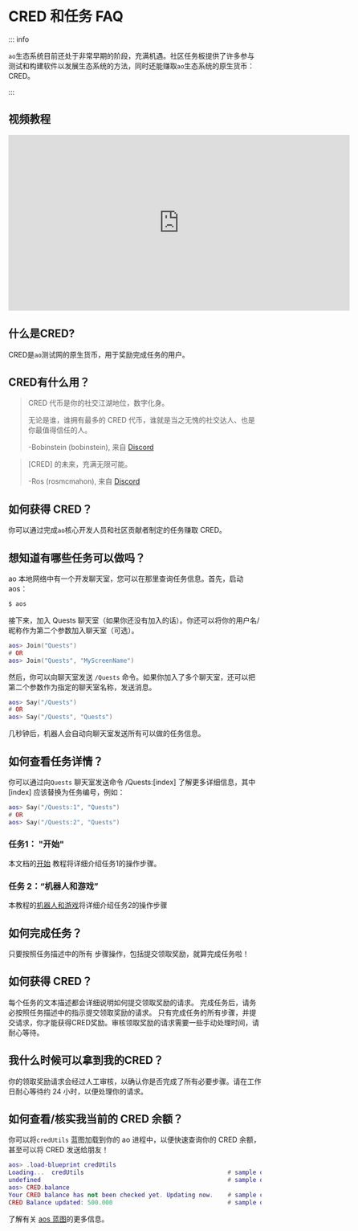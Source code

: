 # CRED 和任务 FAQ

::: info

`ao`生态系统目前还处于非常早期的阶段，充满机遇。社区任务板提供了许多参与测试和构建软件以发展生态系统的方法，同时还能赚取`ao`生态系统的原生货币：CRED。

:::

## 视频教程

<iframe width="680" height="350" src="https://www.youtube.com/embed/QA3OmkLcdRs?si=CLAZrIUhJ0aEGYxM" title="YouTube video player" frameborder="0" allow="accelerometer; autoplay; clipboard-write; encrypted-media; gyroscope; picture-in-picture; web-share" allowfullscreen></iframe>

## 什么是CRED?

CRED是`ao`测试网的原生货币，用于奖励完成任务的用户。

## CRED有什么用？

> CRED 代币是你的社交江湖地位，数字化身。
>
> 无论是谁，谁拥有最多的 CRED 代币，谁就是当之无愧的社交达人、也是你最值得信任的人。
>
> -Bobinstein (bobinstein), 来自 [Discord](https://discord.com/channels/1210396395643863101/1210606156582752436/1215723479672815647)

> [CRED] 的未来，充满无限可能。
>
> -Ros (rosmcmahon), 来自 [Discord](https://discord.com/channels/1210396395643863101/1210606156582752436/1217101371472478318)

## 如何获得 CRED？

你可以通过完成`ao`核心开发人员和社区贡献者制定的任务赚取 CRED。

## 想知道有哪些任务可以做吗？

ao 本地网络中有一个开发聊天室，您可以在那里查询任务信息。首先，启动 aos：

```sh
$ aos
```

接下来，加入 Quests 聊天室（如果你还没有加入的话）。你还可以将你的用户名/昵称作为第二个参数加入聊天室（可选）。

```lua
aos> Join("Quests")
# OR
aos> Join("Quests", "MyScreenName")
```

然后，你可以向聊天室发送 `/Quests` 命令。如果你加入了多个聊天室，还可以把第二个参数作为指定的聊天室名称，发送消息。

```lua
aos> Say("/Quests")
# OR
aos> Say("/Quests", "Quests")
```

几秒钟后，机器人会自动向聊天室发送所有可以做的任务信息。

## 如何查看任务详情？

你可以通过向`Quests` 聊天室发送命令 /Quests:[index] 了解更多详细信息，其中 [index] 应该替换为任务编号，例如：

```lua
aos> Say("/Quests:1", "Quests")
# OR
aos> Say("/Quests:2", "Quests")
```

### 任务1： "开始"

本文档的[开始](/tutorials/begin/index) 教程将详细介绍任务1的操作步骤。

### 任务 2：“机器人和游戏”

本教程的[机器人和游戏](/tutorials/bots-and-games/index)将详细介绍任务2的操作步骤

## 如何完成任务？

只要按照任务描述中的所有 步骤操作，包括提交领取奖励，就算完成任务啦！

## 如何获得 CRED？

每个任务的文本描述都会详细说明如何提交领取奖励的请求。 完成任务后，请务必按照任务描述中的指示提交领取奖励的请求。 只有完成任务的所有步骤，并提交请求，你才能获得CRED奖励。审核领取奖励的请求需要一些手动处理时间，请耐心等待。

## 我什么时候可以拿到我的CRED？

你的领取奖励请求会经过人工审核，以确认你是否完成了所有必要步骤。请在工作日耐心等待约 24 小时，以便处理你的请求。

## 如何查看/核实我当前的 CRED 余额？

你可以将`credUtils` 蓝图加载到你的 ao 进程中，以便快速查询你的 CRED 余额，甚至可以将 CRED 发送给朋友！

```lua
aos> .load-blueprint credUtils
Loading...  credUtils                                        # sample output
undefined                                                    # sample output
aos> CRED.balance
Your CRED balance has not been checked yet. Updating now.    # sample output
CRED Balance updated: 500.000                                # sample output
```

了解有关 [aos 蓝图](/guides/aos/blueprints/index)的更多信息。
